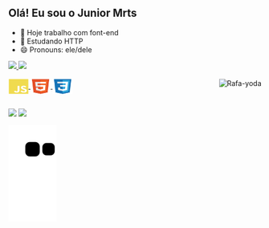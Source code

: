 ## Olá! Eu sou o Junior Mrts

- 🔭 Hoje trabalho com font-end
- 🌱 Estudando HTTP
- 😄 Pronouns: ele/dele

<div>
  <a href="https://github.com/JuniorDotCom">
  <img height="180em" src="https://github-readme-stats.vercel.app/api?username=JuniorDotCom&show_icons=false&theme=dracula&include_all_commits=true&count_private=true"/>
  <img height="180em" src="https://github-readme-stats.vercel.app/api/top-langs/?username=JuniorDotCom&layout=compact&langs_count=7&theme=dracula"/>
</div>
  
  <div style="display: inline_block"><br>
   <img align="center" alt="Rafa-Js" height="30" width="40" src="https://raw.githubusercontent.com/devicons/devicon/master/icons/javascript/javascript-plain.svg">
   <img align="center" alt="Rafa-HTML" height="30" width="40" src="https://raw.githubusercontent.com/devicons/devicon/master/icons/html5/html5-original.svg">
   <img align="center" alt="Rafa-CSS" height="30" width="40" src="https://raw.githubusercontent.com/devicons/devicon/master/icons/css3/css3-original.svg">
   <img align="right" alt="Rafa-yoda" src="https://cdn.discordapp.com/attachments/795358919417397249/825430589581688872/hi.gif">
</div>
  
 ##
  
 <div>
  <a href="https://instagram.com/heyy_mrts" target="_blank"><img src="https://img.shields.io/badge/-Instagram-%23E4405F?style=for-the-badge&logo=instagram&logoColor=white" target="_blank"></a>
  <a href = "mailto:contatojuniormrts@gmail.com"><img src="https://img.shields.io/badge/-Gmail-%23333?style=for-the-badge&logo=gmail&logoColor=white" target="_blank"></a>
 </div>
  
 ![Snake animation](https://github.com/rafaballerini/rafaballerini/blob/output/github-contribution-grid-snake.svg)
